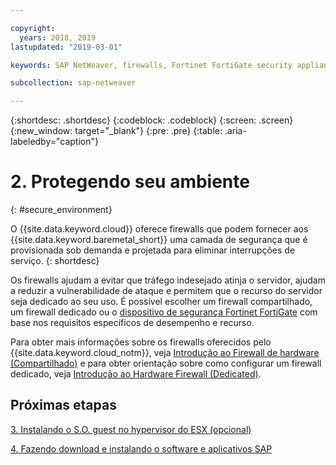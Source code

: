 ```yaml
---

copyright:
  years: 2018, 2019
lastupdated: "2019-03-01"

keywords: SAP NetWeaver, firewalls, Fortinet FortiGate security appliance

subcollection: sap-netweaver

---
```


{:shortdesc: .shortdesc}
{:codeblock: .codeblock}
{:screen: .screen}
{:new_window: target="_blank"}
{:pre: .pre}
{:table: .aria-labeledby="caption"}

# 2. Protegendo seu ambiente
{: #secure_environment}

O {{site.data.keyword.cloud}} oferece firewalls que podem fornecer aos {{site.data.keyword.baremetal_short}} uma camada de segurança que é provisionada sob demanda e projetada para eliminar interrupções de serviço.
{: shortdesc}

Os firewalls ajudam a evitar que tráfego indesejado atinja o servidor, ajudam a reduzir a vulnerabilidade de ataque e permitem que o recurso do servidor seja dedicado ao seu uso. É possível escolher um firewall compartilhado, um firewall dedicado ou o [dispositivo de segurança Fortinet FortiGate](/docs/infrastructure/fortigate-10g?topic=fortigate-10g-getting-started-with-fortigate-security-appliance-10gbps#getting-started-with-fortigate-security-appliance-10gbps) com base nos requisitos específicos de desempenho e recurso.

Para obter mais informações sobre os firewalls oferecidos pelo {{site.data.keyword.cloud_notm}}, veja [Introdução ao Firewall de hardware (Compartilhado)](/docs/infrastructure/hardware-firewall-shared?topic=hardware-firewall-shared-getting-started-with-hardware-firewall-shared#getting-started) e para obter orientação sobre como configurar um firewall dedicado, veja [Introdução ao Hardware Firewall (Dedicated)](/docs/infrastructure/hardware-firewall-dedicated?topic=hardware-firewall-dedicated-getting-started-with-hardware-firewall-dedicated#getting-started).

## Próximas etapas

  [3. Instalando o S.O. guest no hypervisor do ESX (opcional)](/docs/infrastructure/sap-netweaver?topic=sap-netweaver-install_guest_os#install_guest_os)

  [4. Fazendo download e instalando o software e aplicativos SAP](/docs/infrastructure/sap-netweaver?topic=sap-netweaver-install_sap#install_sap)
